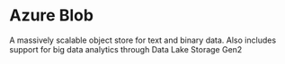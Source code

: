 # Azure Blob

A massively scalable object store for text and binary data.
Also includes support for big data analytics through Data Lake Storage Gen2